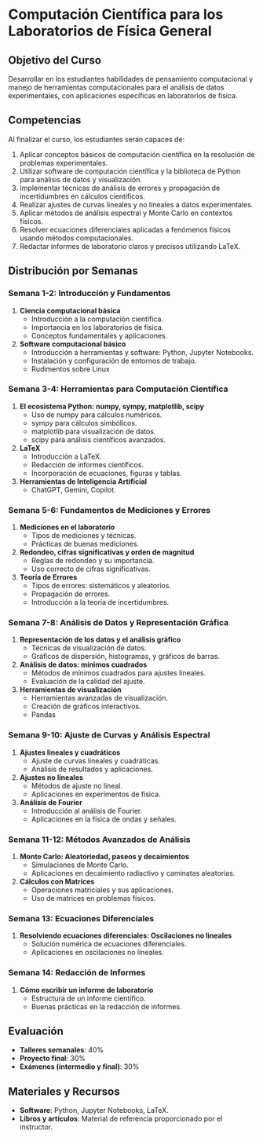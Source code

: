 # Computación Científica para los Laboratorios de Física General

## Objetivo del Curso
Desarrollar en los estudiantes habilidades de pensamiento computacional y manejo de herramientas computacionales para el análisis de datos experimentales, con aplicaciones específicas en laboratorios de física.

## Competencias
Al finalizar el curso, los estudiantes serán capaces de:
1. Aplicar conceptos básicos de computación científica en la resolución de problemas experimentales.
2. Utilizar software de computación científica y la biblioteca de Python para análisis de datos y visualización.
3. Implementar técnicas de análisis de errores y propagación de incertidumbres en cálculos científicos.
4. Realizar ajustes de curvas lineales y no lineales a datos experimentales.
5. Aplicar métodos de análisis espectral y Monte Carlo en contextos físicos.
6. Resolver ecuaciones diferenciales aplicadas a fenómenos físicos usando métodos computacionales.
7. Redactar informes de laboratorio claros y precisos utilizando LaTeX.

## Distribución por Semanas

### Semana 1-2: Introducción y Fundamentos
1. **Ciencia computacional básica**
   - Introducción a la computación científica.
   - Importancia en los laboratorios de física.
   - Conceptos fundamentales y aplicaciones.
2. **Software computacional básico**
   - Introducción a herramientas y software: Python, Jupyter Notebooks.
   - Instalación y configuración de entornos de trabajo.
   - Rudimentos sobre Linux

### Semana 3-4: Herramientas para Computación Científica
1. **El ecosistema Python: numpy, sympy, matplotlib, scipy**
   - Uso de numpy para cálculos numéricos.
   - sympy para cálculos simbólicos.
   - matplotlib para visualización de datos.
   - scipy para análisis científicos avanzados.
2. **LaTeX**
   - Introducción a LaTeX.
   - Redacción de informes científicos.
   - Incorporación de ecuaciones, figuras y tablas.
3. **Herramientas de Inteligencia Artificial**
   - ChatGPT, Gemini, Copilot.    

### Semana 5-6: Fundamentos de Mediciones y Errores
1. **Mediciones en el laboratorio**
   - Tipos de mediciones y técnicas.
   - Prácticas de buenas mediciones.
2. **Redondeo, cifras significativas y orden de magnitud**
   - Reglas de redondeo y su importancia.
   - Uso correcto de cifras significativas.
3. **Teoría de Errores**
   - Tipos de errores: sistemáticos y aleatorios.
   - Propagación de errores.
   - Introducción a la teoría de incertidumbres.

### Semana 7-8: Análisis de Datos y Representación Gráfica
1. **Representación de los datos y el análisis gráfico**
   - Técnicas de visualización de datos.
   - Gráficos de dispersión, histogramas, y gráficos de barras.
2. **Análisis de datos: mínimos cuadrados**
   - Métodos de mínimos cuadrados para ajustes lineales.
   - Evaluación de la calidad del ajuste.
3. **Herramientas de visualización**
   - Herramientas avanzadas de visualización.
   - Creación de gráficos interactivos.
   - Pandas

### Semana 9-10: Ajuste de Curvas y Análisis Espectral
1. **Ajustes lineales y cuadráticos**
   - Ajuste de curvas lineales y cuadráticas.
   - Análisis de resultados y aplicaciones.
2. **Ajustes no lineales**
   - Métodos de ajuste no lineal.
   - Aplicaciones en experimentos de física.
3. **Análisis de Fourier**
   - Introducción al análisis de Fourier.
   - Aplicaciones en la física de ondas y señales.

### Semana 11-12: Métodos Avanzados de Análisis
1. **Monte Carlo: Aleatoriedad, paseos y decaimientos**
   - Simulaciones de Monte Carlo.
   - Aplicaciones en decaimiento radiactivo y caminatas aleatorias.
2. **Cálculos con Matrices**
   - Operaciones matriciales y sus aplicaciones.
   - Uso de matrices en problemas físicos.

### Semana 13: Ecuaciones Diferenciales
1. **Resolviendo ecuaciones diferenciales: Oscilaciones no lineales**
   - Solución numérica de ecuaciones diferenciales.
   - Aplicaciones en oscilaciones no lineales.

### Semana 14: Redacción de Informes
1. **Cómo escribir un informe de laboratorio**
   - Estructura de un informe científico.
   - Buenas prácticas en la redacción de informes.

## Evaluación
- **Talleres semanales**: 40%
- **Proyecto final**: 30%
- **Exámenes (intermedio y final)**: 30%

## Materiales y Recursos
- **Software**: Python, Jupyter Notebooks, LaTeX.
- **Libros y artículos**: Material de referencia proporcionado por el instructor.
